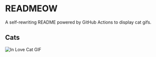 # READMEOW

A self-rewriting README powered by GitHub Actions to display cat gifs.

## Cats

![In Love Cat GIF](https://media4.giphy.com/media/MDJ9IbxxvDUQM/200.gif?cid=9acd02da3af1domqeknww9mtinyujcjb1mxakrk7f96rbmc5&ep=v1_gifs_search&rid=200.gif&ct=g)
